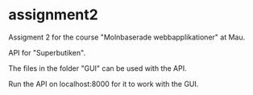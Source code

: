 # assignment2
Assigment 2 for the course "Molnbaserade webbapplikationer" at Mau.

API for "Superbutiken".

The files in the folder "GUI" can be used with the API.

Run the API on localhost:8000 for it to work with the GUI.
